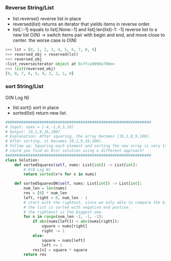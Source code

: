 ### Reverse String/List
- list.reverse() reverse list in place 
- reversed(list) returns an iterator that yields items in reverse order. 
- list[::-1] equals to list[:None:-1] and list[:len(list)-1: -1] reverse list to a new list
O(N) -> switch items pair with begin and end, and move close to center. 
the worse case is O(N)
```python
>>> lst = [0, 1, 2, 3, 4, 5, 6, 7, 8, 9]
>>> reversed_obj = reserved(lst)
>>> reversed_obj
<list_reverseiterator object at 0x7fca9999e790>>
>>> list(reversed_obj)
[9, 8, 7, 6, 5, 4, 3, 2, 1, 0]
```


### sort String/List
O(N Log N)
- list.sort() sort in place 
- sorted(lst) return new list.

```python
################################################################
# Input: nums = [-4,-1,0,3,10]
# Output: [0,1,9,16,100]
# Explanation: After squaring, the array becomes [16,1,0,9,100].
# After sorting, it becomes [0,1,9,16,100].
# Follow up: Squaring each element and sorting the new array is very trivial, 
# could you find an O(n) solution using a different approach?
################################################################
class Solution:
    def sortedSquares(self, nums: List[int]) -> List[int]:
        # O(N Log N)
        return sorted(x*x for x in nums)

    def sortedSquaresON(self, nums: List[int]) -> List[int]: 
        num_len = len(nums)
        res = [0] * num_len
        left, right = 0, num_len - 1
        # start with the rightest, since we only able to compare the biggest number.
        # the list is sorted with negative and postive. 
        # the rightmost is the biggest one.
        for n in range(num_len -1, -1, -1):
            if abs(nums[left]) < abs(nums[right]):
                square = nums[right]
                right -= 1
            else:
                square = nums[left]
                left += 1
            res[n] = square * square
        return res
```